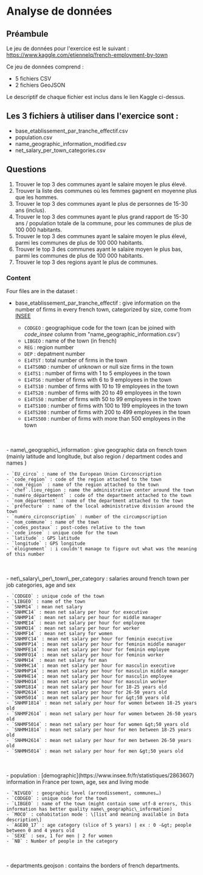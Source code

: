 # Analyse de données

## Préambule

Le jeu de données pour l'exercice est le suivant : https://www.kaggle.com/etiennelq/french-employment-by-town

Ce jeu de données comprend :

- 5 fichiers CSV
- 2 fichiers GeoJSON

Le descriptif de chaque fichier est inclus dans le lien Kaggle ci-dessus.

## Les 3 fichiers à utiliser dans l'exercice sont :

- base_etablissement_par_tranche_effectif.csv
- population.csv
- name_geographic_information_modified.csv
- net_salary_per_town_categories.csv

## Questions

1. Trouver le top 3 des communes ayant le salaire moyen le plus élevé.
2. Trouver la liste des communes où les femmes gagnent en moyenne plus que les hommes.
3. Trouver le top 3 des communes ayant le plus de personnes de 15-30 ans (inclus).
4. Trouver le top 3 des communes ayant le plus grand rapport de 15-30 ans / population totale de la commune, pour les communes de plus de 100 000 habitants.
5. Trouver le top 3 des communes ayant le salaire moyen le plus élevé, parmi les communes de plus de 100 000 habitants.
6. Trouver le top 3 des communes ayant le salaire moyen le plus bas, parmi les communes de plus de 100 000 habitants.
7. Trouver le top 3 des regions ayant le plus de communes.

### Content

Four files are in the dataset :

- base\_etablissement\_par\_tranche\_effectif : give information on the number of firms in every french town, categorized by size, come from [INSEE](https://www.insee.fr/fr/statistiques/1893274)

    - `CODGEO` : geographique code for the town (can be joined with _code_insee_ column from "name\_geographic\_information.csv')
    - `LIBGEO` : name of the town (in french)
    - `REG` : region number
    - `DEP` : depatment number
    - `E14TST` : total number of firms in the town
    - `E14TS0ND` : number of unknown or null size firms in the town
    - `E14TS1` : number of firms with 1 to 5 employees in the town
    - `E14TS6` : number of firms with 6 to 9 employees in the town
    - `E14TS10` : number of firms with 10 to 19 employees in the town
    - `E14TS20` : number of firms with 20 to 49 employees in the town
    - `E14TS50` : number of firms with 50 to 99 employees in the town
    - `E14TS100` : number of firms with 100 to 199 employees in the town
    - `E14TS200` : number of firms with 200 to 499 employees in the town
    - `E14TS500` : number of firms with more than 500 employees in the town
<br/>
<br/>
- name\_geographic\_information : give geographic data on french town (mainly latitude and longitude, but also region / department codes and names )

    - `EU_circo` : name of the European Union Circonscription
    - `code_région` : code of the region attached to the town
    - `nom_région` : name of the region attached to the town
    - `chef`.lieu_région : name the administrative center around the town
    - `numéro_département` : code of the department attached to the town
    - `nom_département` : name of the department attached to the town
    - `préfecture` : name of the local administrative division around the town
    - `numéro_circonscription` : number of the circumpscription
    - `nom_commune` : name of the town
    - `codes_postaux` : post-codes relative to the town
    - `code_insee` : unique code for the town
    - `latitude` : GPS latitude
    - `longitude` : GPS longitude
    - `éloignement` : i couldn't manage to figure out what was the meaning of this number
<br/>
<br/>
- net\_salary\_per\_town\_per_category : salaries around french town per job categories, age and sex

    - `CODGEO` : unique code of the town
    - `LIBGEO` : name of the town
    - `SNHM14` : mean net salary
    - `SNHMC14` : mean net salary per hour for executive
    - `SNHMP14` : mean net salary per hour for middle manager
    - `SNHME14` : mean net salary per hour for employee
    - `SNHMO14` : mean net salary per hour for worker
    - `SNHMF14` : mean net salary for women
    - `SNHMFC14` : mean net salary per hour for feminin executive
    - `SNHMFP14` : mean net salary per hour for feminin middle manager
    - `SNHMFE14` : mean net salary per hour for feminin employee
    - `SNHMFO14` : mean net salary per hour for feminin worker
    - `SNHMH14` : mean net salary for man
    - `SNHMHC14` : mean net salary per hour for masculin executive
    - `SNHMHP14` : mean net salary per hour for masculin middle manager
    - `SNHMHE14` : mean net salary per hour for masculin employee
    - `SNHMHO14` : mean net salary per hour for masculin worker
    - `SNHM1814` : mean net salary per hour for 18-25 years old
    - `SNHM2614` : mean net salary per hour for 26-50 years old
    - `SNHM5014` : mean net salary per hour for &gt;50 years old
    - `SNHMF1814` : mean net salary per hour for women between 18-25 years old
    - `SNHMF2614` : mean net salary per hour for women between 26-50 years old
    - `SNHMF5014` : mean net salary per hour for women &gt;50 years old
    - `SNHMH1814` : mean net salary per hour for men between 18-25 years old
    - `SNHMH2614` : mean net salary per hour for men between 26-50 years old
    - `SNHMH5014` : mean net salary per hour for men &gt;50 years old
<br/>
<br/>
- population : [demographic](https://www.insee.fr/fr/statistiques/2863607) information in France per town, age, sex and living mode

    - `NIVGEO` : geographic level (arrondissement, communes…)
    - `CODGEO` : unique code for the town
    - `LIBGEO` : name of the town (might contain some utf-8 errors, this information has better quality name\_geographic\_information)
    - `MOCO` : cohabitation mode : \[list and meaning available in Data description\]
    - `AGE80_17` : age category (slice of 5 years) | ex : 0 -&gt; people between 0 and 4 years old
    - `SEXE` : sex, 1 for men | 2 for women
    - `NB` : Number of people in the category
<br/>
<br/>
- departments.geojson : contains the borders of french departments.